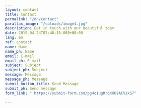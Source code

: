 ```yaml
---
layout: contact
title: Contact
permalink: "/en/contact"
parallax_image: "/uploads/image4.jpg"
description: Get in touch with our beautiful team
date: 2019-04-24T07:40:15.000+00:00
lang: en
ref: contact
name: Name
name_ph: Name
email: E-mail
email_ph: E-mail
subject: Subject
subject_ph: Subject
message: Message
message_ph: Message
submit_button_title: Send Message
submit_ph: Send message
form_link: " https://submit-form.com/pg4c1ugRrqKXO9ACVixS7"

---
```

